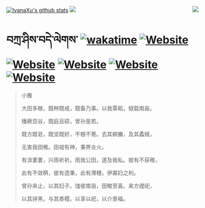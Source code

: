[![IvanaXu's github stats](https://github-readme-stats.vercel.app/api?username=IvanaXu&theme=codeSTACKr)](https://github.com/anuraghazra/github-readme-stats)
<img align="right" src="https://github-readme-stats.vercel.app/api/top-langs/?username=IvanaXu&langs_count=8&theme=codeSTACKr" />
<img src="https://github-readme-stats.vercel.app/api/wakatime?username=IvanaXu&layout=compact&langs_count=8&theme=codeSTACKr&custom_title=Programming&nbsp;Times&nbsp;(Since&nbsp;Jul.29.2021)&range=all_time" />
# བཀྲ་ཤིས་བདེ་ལེགས་	[![wakatime](https://wakatime.com/badge/user/5043ee4a-e361-4607-9d47-d557f2005d05.svg)](https://wakatime.com/@5043ee4a-e361-4607-9d47-d557f2005d05)	[![Website](https://img.shields.io/website?label=&up_color=orange&up_message=Tianchi&url=https%3A%2F%2Fshields.io)](https://tianchi.aliyun.com/home/science/scienceDetail?userId=1095279182618)	[![Website](https://img.shields.io/website?label=&up_color=green&up_message=Yuque&url=https%3A%2F%2Fshields.io)](https://www.yuque.com/ivanaxu)	[![Website](https://img.shields.io/website?label=&up_color=yellow&up_message=Leetcode&url=https%3A%2F%2Fshields.io)](https://leetcode.cn/u/ivanaxu)	[![Website](https://img.shields.io/website?label=&up_color=violet&up_message=AIstudio&url=https%3A%2F%2Fshields.io)](https://aistudio.baidu.com/aistudio/personalcenter/thirdview/979775)	[![Website](https://img.shields.io/website?label=&up_color=red&up_message=Gitee&url=https%3A%2F%2Fshields.io)](https://gitee.com/IvanaXu)
> 小雅
> 
> 大田多稼，既种既戒，既备乃事。以我覃耜，俶载南亩。
> 
> 播厥百谷，既庭且硕，曾孙是若。
> 
> 既方既皂，既坚既好，不稂不莠。去其螟螣，及其蟊贼，
> 
> 无害我田稚。田祖有神，秉畀炎火。
> 
> 有渰萋萋，兴雨祈祈。雨我公田，遂及我私。彼有不获稚，
> 
> 此有不敛穧，彼有遗秉，此有滞穗，伊寡妇之利。
> 
> 曾孙来止，以其妇子。馌彼南亩，田畯至喜。来方禋祀，
> 
> 以其骍黑，与其黍稷。以享以祀，以介景福。
>
